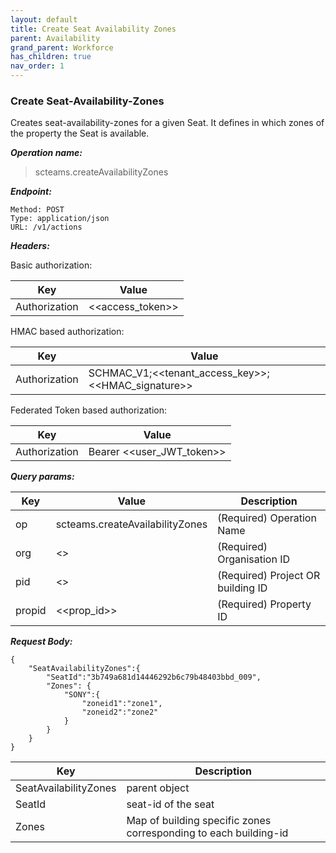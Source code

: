 ```yaml
---
layout: default
title: Create Seat Availability Zones
parent: Availability
grand_parent: Workforce
has_children: true
nav_order: 1
---
```


### Create Seat-Availability-Zones

Creates seat-availability-zones for a given Seat. It defines in which zones of the property the Seat is available.

***Operation name:***

> scteams.createAvailabilityZones

***Endpoint:***

```
Method: POST
Type: application/json
URL: /v1/actions
```

***Headers:***

Basic authorization:

|Key|Value|
|---|---|
|Authorization|<<access_token>>|


HMAC based authorization:

|Key|Value|
|---|---|
|Authorization|SCHMAC_V1;<<tenant_access_key>>;<<HMAC_signature>>|

Federated Token based authorization:

|Key|Value|
|---|---|
|Authorization|Bearer <<user_JWT_token>>|

***Query params:***

| Key | Value | Description |
| --- | ------|-------------|
| op | scteams.createAvailabilityZones | (Required) Operation Name |
| org | <<org>> | (Required) Organisation ID |
| pid | <<pid>> | (Required) Project OR building ID |
| propid | <<prop_id>> | (Required) Property ID |


***Request Body:***

```
{
    "SeatAvailabilityZones":{
        "SeatId":"3b749a681d14446292b6c79b48403bbd_009",
        "Zones": {
            "SONY":{
                "zoneid1":"zone1",
                "zoneid2":"zone2"
            }
        }
    }
}
```

| Key | Description |
| --- |-----|
|SeatAvailabilityZones|parent object|
|SeatId|seat-id of the seat|
|Zones|Map of building specific zones corresponding to each building-id|